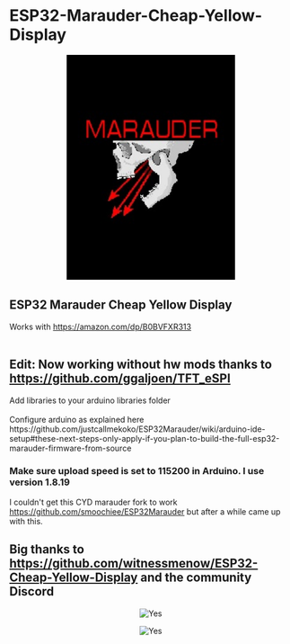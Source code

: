 # ESP32-Marauder-Cheap-Yellow-Display
<p align="center"><img alt="Marauder logo" src="https://github.com/justcallmekoko/ESP32Marauder/blob/master/pictures/marauder3L.jpg?raw=true" width="300"></p>

## ESP32 Marauder Cheap Yellow Display
Works with https://amazon.com/dp/B0BVFXR313<br><br>
## Edit: Now working without hw mods thanks to https://github.com/ggaljoen/TFT_eSPI
</p>
Add libraries to your arduino libraries folder<br><br>
Configure arduino as explained here<br> https://github.com/justcallmekoko/ESP32Marauder/wiki/arduino-ide-setup#these-next-steps-only-apply-if-you-plan-to-build-the-full-esp32-marauder-firmware-from-source<br>

### Make sure upload speed is set to 115200 in Arduino. I use version 1.8.19

I couldn't get this CYD marauder fork to work https://github.com/smoochiee/ESP32Marauder but after a while came up with this.<br>

## Big thanks to https://github.com/witnessmenow/ESP32-Cheap-Yellow-Display and the community Discord
<p align="center">
  <img src="https://github.com/Fr4nkFletcher/ESP32-Marauder-Cheap-Yellow-Display/blob/master/screenshots/2.gif" alt="Yes">
</p>
<p align="center">
  <img src="https://github.com/Fr4nkFletcher/ESP32-Marauder-Cheap-Yellow-Display/blob/master/screenshots/1.gif" alt="Yes">
</p>
